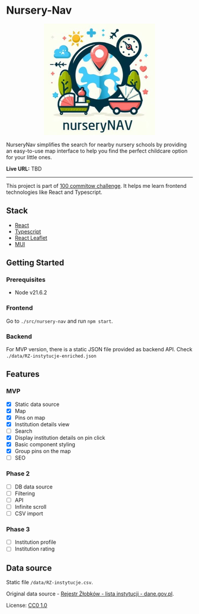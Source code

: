 # Nursery-Nav

<p align="center">
    <img width="300" height="300" src="./img/promo.jpg">
</p>

NurseryNav simplifies the search for nearby nursery schools by providing an easy-to-use map interface to help you find the perfect childcare option for your little ones.

**Live URL:** TBD

---
This project is part of [100 commitow challenge](https://100commitow.pl/). It helps me learn frontend technologies like React and Typescript.

## Stack

* [React](https://react.dev/)
* [Typescript](https://www.typescriptlang.org/)
* [React Leaflet](https://react-leaflet.js.org/)
* [MUI](https://mui.com/material-ui/getting-started/)

## Getting Started

### Prerequisites

* Node v21.6.2

### Frontend

Go to `./src/nursery-nav` and run `npm start`.

### Backend

For MVP version, there is a static JSON file provided as backend API.
Check `./data/RZ-instytucje-enriched.json`

## Features

### MVP
* [x] Static data source
* [x] Map
* [x] Pins on map
* [x] Institution details view
* [ ] Search
* [x] Display institution details on pin click
* [x] Basic component styling
* [x] Group pins on the map
* [ ] SEO

### Phase 2
* [ ] DB data source
* [ ] Filtering
* [ ] API
* [ ] Infinite scroll
* [ ] CSV import

### Phase 3
* [ ] Institution profile
* [ ] Institution rating

## Data source

Static file `/data/RZ-instytucje.csv`.

Original data source - [Rejestr Żłobków - lista instytucji - dane.gov.pl](https://dane.gov.pl/pl/dataset/2106/resource/55499/table).

License: [CC0 1.0](https://creativecommons.org/publicdomain/zero/1.0/legalcode.pl)